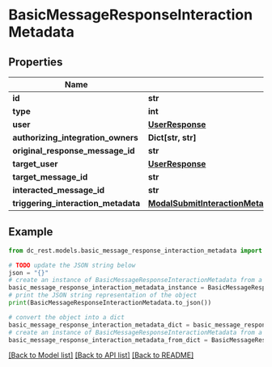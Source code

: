 # BasicMessageResponseInteractionMetadata


## Properties

Name | Type | Description | Notes
------------ | ------------- | ------------- | -------------
**id** | **str** |  | 
**type** | **int** |  | 
**user** | [**UserResponse**](UserResponse.md) |  | [optional] 
**authorizing_integration_owners** | **Dict[str, str]** |  | 
**original_response_message_id** | **str** |  | [optional] 
**target_user** | [**UserResponse**](UserResponse.md) |  | [optional] 
**target_message_id** | **str** |  | [optional] 
**interacted_message_id** | **str** |  | 
**triggering_interaction_metadata** | [**ModalSubmitInteractionMetadataResponseTriggeringInteractionMetadata**](ModalSubmitInteractionMetadataResponseTriggeringInteractionMetadata.md) |  | 

## Example

```python
from dc_rest.models.basic_message_response_interaction_metadata import BasicMessageResponseInteractionMetadata

# TODO update the JSON string below
json = "{}"
# create an instance of BasicMessageResponseInteractionMetadata from a JSON string
basic_message_response_interaction_metadata_instance = BasicMessageResponseInteractionMetadata.from_json(json)
# print the JSON string representation of the object
print(BasicMessageResponseInteractionMetadata.to_json())

# convert the object into a dict
basic_message_response_interaction_metadata_dict = basic_message_response_interaction_metadata_instance.to_dict()
# create an instance of BasicMessageResponseInteractionMetadata from a dict
basic_message_response_interaction_metadata_from_dict = BasicMessageResponseInteractionMetadata.from_dict(basic_message_response_interaction_metadata_dict)
```
[[Back to Model list]](../README.md#documentation-for-models) [[Back to API list]](../README.md#documentation-for-api-endpoints) [[Back to README]](../README.md)


